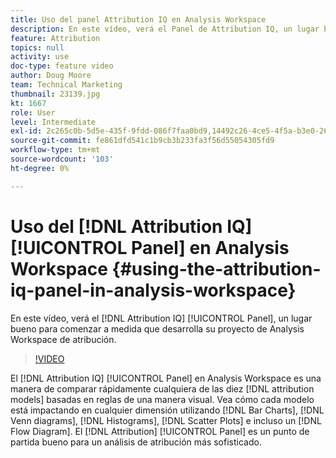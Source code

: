 ```yaml
---
title: Uso del panel Attribution IQ en Analysis Workspace
description: En este vídeo, verá el Panel de Attribution IQ, un lugar bueno para comenzar a medida que desarrolla su proyecto de Analysis Workspace de atribución.
feature: Attribution
topics: null
activity: use
doc-type: feature video
author: Doug Moore
team: Technical Marketing
thumbnail: 23139.jpg
kt: 1667
role: User
level: Intermediate
exl-id: 2c265c0b-5d5e-435f-9fdd-086f7faa0bd9,14492c26-4ce5-4f5a-b3e0-2605f59cfca9,14492c26-4ce5-4f5a-b3e0-2605f59cfca9,2c265c0b-5d5e-435f-9fdd-086f7faa0bd9
source-git-commit: fe861dfd541c1b9cb3b233fa3f56d55054305fd9
workflow-type: tm+mt
source-wordcount: '103'
ht-degree: 0%

---
```


# Uso del [!DNL Attribution IQ] [!UICONTROL Panel] en Analysis Workspace {#using-the-attribution-iq-panel-in-analysis-workspace}

En este vídeo, verá el [!DNL Attribution IQ] [!UICONTROL Panel], un lugar bueno para comenzar a medida que desarrolla su proyecto de Analysis Workspace de atribución.

>[!VIDEO](https://video.tv.adobe.com/v/23139/?quality=12)

El [!DNL Attribution IQ] [!UICONTROL Panel] en Analysis Workspace es una manera de comparar rápidamente cualquiera de las diez [!DNL attribution models] basadas en reglas de una manera visual. Vea cómo cada modelo está impactando en cualquier dimensión utilizando [!DNL Bar Charts], [!DNL Venn diagrams], [!DNL Histograms], [!DNL Scatter Plots] e incluso un [!DNL Flow Diagram]. El [!DNL Attribution] [!UICONTROL Panel] es un punto de partida bueno para un análisis de atribución más sofisticado.

